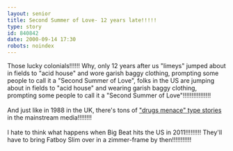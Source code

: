 ```yaml
---
layout: senior
title: Second Summer of Love- 12 years late!!!!!
type: story
id: 840842
date: 2000-09-14 17:30
robots: noindex
---
```

Those lucky colonials!!!!!! Why, only 12 years after us "limeys" jumped about in fields to "acid house" and wore garish baggy clothing, prompting some people to call it a "Second Summer of Love", folks in the US are jumping about in fields to "acid house" and wearing garish baggy clothing, prompting some people to call it a "Second Summer of Love"!!!!!!!!!!!!!!!!<br/> <br/>And just like in 1988 in the UK, there's tons of <a href="http://www.newswatch.org/August2000%20stories/The%20Summer%20of%20MDMA%20082900.htm">"drugs menace" type stories</a> in the mainstream media!!!!!!!!<br/> <br/>I hate to think what happens when Big Beat hits the US in 2011!!!!!!!!! They'll have to bring Fatboy Slim over in a zimmer-frame by then!!!!!!!!!!!